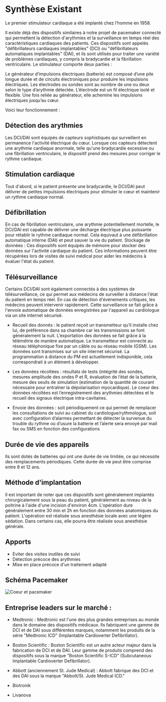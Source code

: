 Synthèse Existant
===================

Le premier stimulateur cardiaque a été implanté chez l’homme en 1958.

Il existe déjà des dispositifs similaires à notre projet de pacemaker connecté qui permettent la détection d'arythmies et la surveillance en temps réel des caractéristiques cardiaques des patients. Ces dispositifs sont appelés "défibrillateurs cardiaques implantables" (DCI) ou "défibrillateurs automatiques implantables" (DAI), et ils sont utilisés pour traiter une variété de problèmes cardiaques, y compris la bradycardie et la fibrillation ventriculaire.
Le stimulateur comporte deux parties :

Le générateur d’impulsions électriques (batterie) est composé d’une pile longue durée et de circuits électroniques pour produire les impulsions électriques.
Les électrodes ou sondes sont au nombre de une ou deux selon le type d’arythmie détectée. L’électrode est un fil électrique isolé et flexible. Une fois reliée au générateur, elle achemine les impulsions électriques jusqu’au cœur.

Voici leur fonctionnement : 

Détection des arythmies
----------------------------

Les DCI/DAI sont équipés de capteurs sophistiqués qui surveillent en permanence l'activité électrique du cœur. Lorsque ces capteurs détectent une arythmie cardiaque anormale, telle qu'une bradycardie excessive ou une fibrillation ventriculaire, le dispositif prend des mesures pour corriger le rythme cardiaque.

Stimulation cardiaque
----------------------------

Tout d'abord, si le patient présente une bradycardie, le DCI/DAI peut délivrer de petites impulsions électriques pour stimuler le cœur et maintenir un rythme cardiaque normal.

Défibrillation
----------------------------

En cas de fibrillation ventriculaire, une arythmie potentiellement mortelle, le DCI/DAI est capable de délivrer une décharge électrique plus puissante pour rétablir le rythme cardiaque normal. Cela équivaut à une défibrillation automatique interne (DAI) et peut sauver la vie du patient.
Stockage de données : Ces dispositifs sont équipés de mémoire pour stocker des données sur l'activité cardiaque du patient. Ces informations peuvent être récupérées lors de visites de suivi médical pour aider les médecins à évaluer l'état du patient.

Télésurveillance
----------------------------

Certains DCI/DAI sont également connectés à des systèmes de télésurveillance, ce qui permet aux médecins de surveiller à distance l'état du patient en temps réel. En cas de détection d'événements critiques, les médecins peuvent intervenir rapidement.
Cette surveillance se fait grâce à l'envoie automatique de données enregistrées par l'appareil au cardiologue via un site internet sécurisé. 

 - Recueil des donnés : le patient reçoit un transmetteur qu’il installe chez lui, de préférence dans sa chambre car les transmissions se font généralement la nuit. L’exportation des données se fait grâce à la télémétrie de manière automatique. Le transmetteur est connecté au réseau téléphonique fixe par un câble ou au réseau mobile (GSM). Les données sont transmises sur un site internet sécurisé. La programmation à distance du PM est actuellement indisponible, cela correspondrait à un élément à développer. 

- Les données récoltées : résultats de tests (intégrité des sondes, mesures amplitude des ondes P et R, évaluation de l’état de la batterie, mesure des seuils de simulation (estimation de la quantité de courant nécessaire pour entraîner la dépolarisation myocardique). Le coeur des données récoltées est l’enregistrement des arythmies détectées et le recueil des signaux électrique intra-cavitaires. 

- Envoie des données : soit périodiquement ce qui permet de remplacer les consultations de suivi au cabinet du cardiologue/rythmologue, soit avec configuration d’alarmes permettant de détecter la survenue du trouble du rythme ou d’usure la batterie et l’alerte sera envoyé par mail fax ou SMS en fonction des configurations

Durée de vie des appareils
----------------------------

Ils sont dotés de batteries qui ont une durée de vie limitée, ce qui nécessite des remplacements périodiques. Cette durée de vie peut être comprise entre 8 et 12 ans. 

Méthode d'implantation
----------------------------

Il est important de noter que ces dispositifs sont généralement implantés chirurgicalement sous la peau du patient, généralement au niveau de la poitrine à l'aide d'une incision d'environ 4cm. L'opération dure généralement entre 30 min et 2h en fonction des données anatomiques du patient. 
L'opération est réalisée sous anesthésie locale avec une légère sédation. Dans certains cas, elle pourra être réalisée sous anesthésie générale.

Apports
----------------------------

- Eviter des visites inutiles de suivi 
- Détection précoce des arythmies
- Mise en place précoce d'un traitement adapté

Schéma Pacemaker
---------------------------

![Coeur et pacemaker](https://github.com/mariemonchoix/Genie-Logiciel/assets/147621097/653e2f7f-115c-460c-b809-65de373fc0cc)


Entreprise leaders sur le marché : 
----------------------------

- Medtronic : Medtronic est l'une des plus grandes entreprises au monde dans le domaine des dispositifs médicaux. Ils fabriquent une gamme de DCI et de DAI sous différentes marques, notamment les produits de la série "Medtronic ICD" (Implantable Cardioverter Defibrillator).

- Boston Scientific : Boston Scientific est un autre acteur majeur dans la fabrication de DCI et de DAI. Leur gamme de produits comprend des dispositifs sous la marque "Boston Scientific S-ICD" (Subcutaneous Implantable Cardioverter Defibrillator).

- Abbott (anciennement St. Jude Medical) : Abbott fabrique des DCI et des DAI sous la marque "Abbott/St. Jude Medical ICD."

- Biotronik
- Livanova




  
